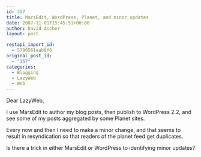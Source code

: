 ```yaml
---
id: 357
title: MarsEdit, WordPress, Planet, and minor updates
date: 2007-11-01T15:45:51+00:00
author: David Ascher
layout: post

restapi_import_id:
  - 5780561eab8f6
original_post_id:
  - "357"
categories:
  - Blogging
  - LazyWeb
  - Web
---
```

Dear LazyWeb,

I use MarsEdit to author my blog posts, then publish to WordPress 2.2, and see some of my posts aggregated by some Planet sites.

Every now and then I need to make a minor change, and that seems to result in resyndication so that readers of the planet feed get duplicates.

Is there a trick in either MarsEdit or WordPress to identifying minor updates?
